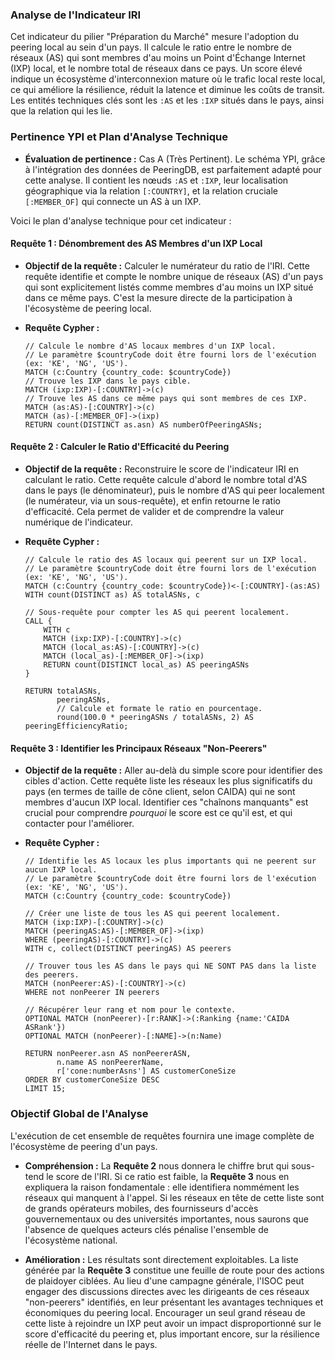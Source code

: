 ### Analyse de l'Indicateur IRI

Cet indicateur du pilier "Préparation du Marché" mesure l'adoption du peering local au sein d'un pays. Il calcule le ratio entre le nombre de réseaux (AS) qui sont membres d'au moins un Point d'Échange Internet (IXP) local, et le nombre total de réseaux dans ce pays. Un score élevé indique un écosystème d'interconnexion mature où le trafic local reste local, ce qui améliore la résilience, réduit la latence et diminue les coûts de transit. Les entités techniques clés sont les `:AS` et les `:IXP` situés dans le pays, ainsi que la relation qui les lie.

### Pertinence YPI et Plan d'Analyse Technique

* **Évaluation de pertinence :** Cas A (Très Pertinent). Le schéma YPI, grâce à l'intégration des données de PeeringDB, est parfaitement adapté pour cette analyse. Il contient les nœuds `:AS` et `:IXP`, leur localisation géographique via la relation `[:COUNTRY]`, et la relation cruciale `[:MEMBER_OF]` qui connecte un AS à un IXP.

Voici le plan d'analyse technique pour cet indicateur :

#### Requête 1 : Dénombrement des AS Membres d'un IXP Local

* **Objectif de la requête :** Calculer le numérateur du ratio de l'IRI. Cette requête identifie et compte le nombre unique de réseaux (AS) d'un pays qui sont explicitement listés comme membres d'au moins un IXP situé dans ce même pays. C'est la mesure directe de la participation à l'écosystème de peering local.

* **Requête Cypher :**
    ```cypher
    // Calcule le nombre d'AS locaux membres d'un IXP local.
    // Le paramètre $countryCode doit être fourni lors de l'exécution (ex: 'KE', 'NG', 'US').
    MATCH (c:Country {country_code: $countryCode})
    // Trouve les IXP dans le pays cible.
    MATCH (ixp:IXP)-[:COUNTRY]->(c)
    // Trouve les AS dans ce même pays qui sont membres de ces IXP.
    MATCH (as:AS)-[:COUNTRY]->(c)
    MATCH (as)-[:MEMBER_OF]->(ixp)
    RETURN count(DISTINCT as.asn) AS numberOfPeeringASNs;
    ```

#### Requête 2 : Calculer le Ratio d'Efficacité du Peering

* **Objectif de la requête :** Reconstruire le score de l'indicateur IRI en calculant le ratio. Cette requête calcule d'abord le nombre total d'AS dans le pays (le dénominateur), puis le nombre d'AS qui peer localement (le numérateur, via un sous-requête), et enfin retourne le ratio d'efficacité. Cela permet de valider et de comprendre la valeur numérique de l'indicateur.

* **Requête Cypher :**
    ```cypher
    // Calcule le ratio des AS locaux qui peerent sur un IXP local.
    // Le paramètre $countryCode doit être fourni lors de l'exécution (ex: 'KE', 'NG', 'US').
    MATCH (c:Country {country_code: $countryCode})<-[:COUNTRY]-(as:AS)
    WITH count(DISTINCT as) AS totalASNs, c
    
    // Sous-requête pour compter les AS qui peerent localement.
    CALL {
        WITH c
        MATCH (ixp:IXP)-[:COUNTRY]->(c)
        MATCH (local_as:AS)-[:COUNTRY]->(c)
        MATCH (local_as)-[:MEMBER_OF]->(ixp)
        RETURN count(DISTINCT local_as) AS peeringASNs
    }
    
    RETURN totalASNs,
           peeringASNs,
           // Calcule et formate le ratio en pourcentage.
           round(100.0 * peeringASNs / totalASNs, 2) AS peeringEfficiencyRatio;
    ```

#### Requête 3 : Identifier les Principaux Réseaux "Non-Peerers"

* **Objectif de la requête :** Aller au-delà du simple score pour identifier des cibles d'action. Cette requête liste les réseaux les plus significatifs du pays (en termes de taille de cône client, selon CAIDA) qui ne sont membres d'aucun IXP local. Identifier ces "chaînons manquants" est crucial pour comprendre *pourquoi* le score est ce qu'il est, et qui contacter pour l'améliorer.

* **Requête Cypher :**
    ```cypher
    // Identifie les AS locaux les plus importants qui ne peerent sur aucun IXP local.
    // Le paramètre $countryCode doit être fourni lors de l'exécution (ex: 'KE', 'NG', 'US').
    MATCH (c:Country {country_code: $countryCode})
    
    // Créer une liste de tous les AS qui peerent localement.
    MATCH (ixp:IXP)-[:COUNTRY]->(c)
    MATCH (peeringAS:AS)-[:MEMBER_OF]->(ixp)
    WHERE (peeringAS)-[:COUNTRY]->(c)
    WITH c, collect(DISTINCT peeringAS) AS peerers
    
    // Trouver tous les AS dans le pays qui NE SONT PAS dans la liste des peerers.
    MATCH (nonPeerer:AS)-[:COUNTRY]->(c)
    WHERE not nonPeerer IN peerers
    
    // Récupérer leur rang et nom pour le contexte.
    OPTIONAL MATCH (nonPeerer)-[r:RANK]->(:Ranking {name:'CAIDA ASRank'})
    OPTIONAL MATCH (nonPeerer)-[:NAME]->(n:Name)
    
    RETURN nonPeerer.asn AS nonPeererASN,
           n.name AS nonPeererName,
           r['cone:numberAsns'] AS customerConeSize
    ORDER BY customerConeSize DESC
    LIMIT 15;
    ```

### Objectif Global de l'Analyse

L'exécution de cet ensemble de requêtes fournira une image complète de l'écosystème de peering d'un pays.

* **Compréhension :** La **Requête 2** nous donnera le chiffre brut qui sous-tend le score de l'IRI. Si ce ratio est faible, la **Requête 3** nous en expliquera la raison fondamentale : elle identifiera nommément les réseaux qui manquent à l'appel. Si les réseaux en tête de cette liste sont de grands opérateurs mobiles, des fournisseurs d'accès gouvernementaux ou des universités importantes, nous saurons que l'absence de quelques acteurs clés pénalise l'ensemble de l'écosystème national.

* **Amélioration :** Les résultats sont directement exploitables. La liste générée par la **Requête 3** constitue une feuille de route pour des actions de plaidoyer ciblées. Au lieu d'une campagne générale, l'ISOC peut engager des discussions directes avec les dirigeants de ces réseaux "non-peerers" identifiés, en leur présentant les avantages techniques et économiques du peering local. Encourager un seul grand réseau de cette liste à rejoindre un IXP peut avoir un impact disproportionné sur le score d'efficacité du peering et, plus important encore, sur la résilience réelle de l'Internet dans le pays.